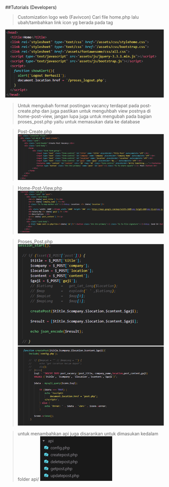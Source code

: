 ##Tutorials (Developers)

> Customization logo web (Favivcon)
Cari file home.php lalu ubah/tambahkan link icon yg berada pada <head> tag

![Image](../../assets/img/home-favicon.png) 

> Untuk mengubah format postingan vacancy terdapat pada post-create.php dan juga pastikan untuk menguhbah view postnya di home-post-view, jangan lupa juga untuk mengubah pada bagian proses_post.php yaitu untuk memasukan data ke database

>Post-Create.php
![Image](../../assets/img/create-post.png)

>Home-Post-View.php
![Image](../../assets/img/home-post-view.png)

>Proses_Post.php
![Image](../../assets/img/proses-post-1.png)
![Image](../../assets/img/proses-post-2.png)


> untuk menambahkan api juga disarankan untuk dimasukan kedalam folder api/
![Image](../../assets/img/api.png)